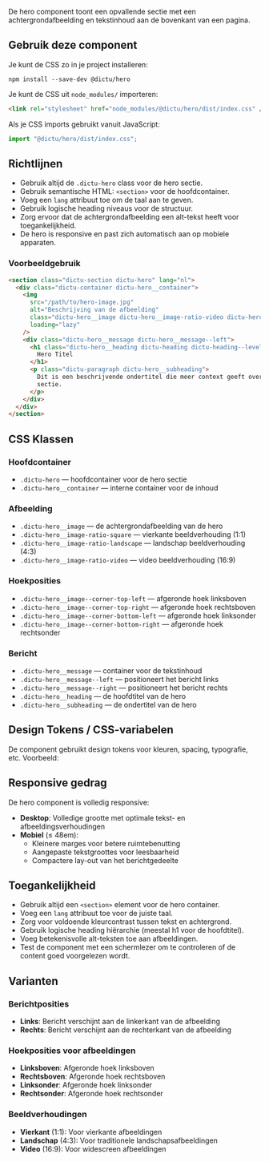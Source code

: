 <!-- @license CC0-1.0 -->

De hero component toont een opvallende sectie met een achtergrondafbeelding en
tekstinhoud aan de bovenkant van een pagina.

## Gebruik deze component

Je kunt de CSS zo in je project installeren:

```console
npm install --save-dev @dictu/hero
```

Je kunt de CSS uit `node_modules/` importeren:

```html
<link rel="stylesheet" href="node_modules/@dictu/hero/dist/index.css" />
```

Als je CSS imports gebruikt vanuit JavaScript:

```javascript
import "@dictu/hero/dist/index.css";
```

## Richtlijnen

- Gebruik altijd de `.dictu-hero` class voor de hero sectie.
- Gebruik semantische HTML: `<section>` voor de hoofdcontainer.
- Voeg een `lang` attribuut toe om de taal aan te geven.
- Gebruik logische heading niveaus voor de structuur.
- Zorg ervoor dat de achtergrondafbeelding een alt-tekst heeft voor
  toegankelijkheid.
- De hero is responsive en past zich automatisch aan op mobiele apparaten.

### Voorbeeldgebruik

```html
<section class="dictu-section dictu-hero" lang="nl">
  <div class="dictu-container dictu-hero__container">
    <img
      src="/path/to/hero-image.jpg"
      alt="Beschrijving van de afbeelding"
      class="dictu-hero__image dictu-hero__image-ratio-video dictu-hero__image--corner-top-right"
      loading="lazy"
    />
    <div class="dictu-hero__message dictu-hero__message--left">
      <h1 class="dictu-hero__heading dictu-heading dictu-heading--level-1">
        Hero Titel
      </h1>
      <p class="dictu-paragraph dictu-hero__subheading">
        Dit is een beschrijvende ondertitel die meer context geeft over de hero
        sectie.
      </p>
    </div>
  </div>
</section>
```

## CSS Klassen

### Hoofdcontainer

- `.dictu-hero` — hoofdcontainer voor de hero sectie
- `.dictu-hero__container` — interne container voor de inhoud

### Afbeelding

- `.dictu-hero__image` — de achtergrondafbeelding van de hero
- `.dictu-hero__image-ratio-square` — vierkante beeldverhouding (1:1)
- `.dictu-hero__image-ratio-landscape` — landschap beeldverhouding (4:3)
- `.dictu-hero__image-ratio-video` — video beeldverhouding (16:9)

### Hoekposities

- `.dictu-hero__image--corner-top-left` — afgeronde hoek linksboven
- `.dictu-hero__image--corner-top-right` — afgeronde hoek rechtsboven
- `.dictu-hero__image--corner-bottom-left` — afgeronde hoek linksonder
- `.dictu-hero__image--corner-bottom-right` — afgeronde hoek rechtsonder

### Bericht

- `.dictu-hero__message` — container voor de tekstinhoud
- `.dictu-hero__message--left` — positioneert het bericht links
- `.dictu-hero__message--right` — positioneert het bericht rechts
- `.dictu-hero__heading` — de hoofdtitel van de hero
- `.dictu-hero__subheading` — de ondertitel van de hero

## Design Tokens / CSS-variabelen

De component gebruikt design tokens voor kleuren, spacing, typografie, etc.
Voorbeeld:

## Responsive gedrag

De hero component is volledig responsive:

- **Desktop**: Volledige grootte met optimale tekst- en afbeeldingsverhoudingen
- **Mobiel** (≤ 48em):
  - Kleinere marges voor betere ruimtebenutting
  - Aangepaste tekstgroottes voor leesbaarheid
  - Compactere lay-out van het berichtgedeelte

## Toegankelijkheid

- Gebruik altijd een `<section>` element voor de hero container.
- Voeg een `lang` attribuut toe voor de juiste taal.
- Zorg voor voldoende kleurcontrast tussen tekst en achtergrond.
- Gebruik logische heading hiërarchie (meestal h1 voor de hoofdtitel).
- Voeg betekenisvolle alt-teksten toe aan afbeeldingen.
- Test de component met een schermlezer om te controleren of de content goed
  voorgelezen wordt.

## Varianten

### Berichtposities

- **Links**: Bericht verschijnt aan de linkerkant van de afbeelding
- **Rechts**: Bericht verschijnt aan de rechterkant van de afbeelding

### Hoekposities voor afbeeldingen

- **Linksboven**: Afgeronde hoek linksboven
- **Rechtsboven**: Afgeronde hoek rechtsboven
- **Linksonder**: Afgeronde hoek linksonder
- **Rechtsonder**: Afgeronde hoek rechtsonder

### Beeldverhoudingen

- **Vierkant** (1:1): Voor vierkante afbeeldingen
- **Landschap** (4:3): Voor traditionele landschapsafbeeldingen
- **Video** (16:9): Voor widescreen afbeeldingen
